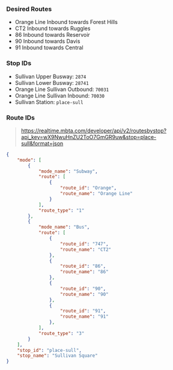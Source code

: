 ### Desired Routes

- Orange Line Inbound towards Forest Hills
- CT2 Inbound towards Ruggles
- 86 Inbound towards Reservoir
- 90 Inbound towards Davis
- 91 Inbound towards Central

### Stop IDs

- Sullivan Upper Busway: `2874`
- Sullivan Lower Busway: `28741`
- Orange Line Sullivan Outbound: `70031`
- Orange Line Sullivan Inbound: `70030`
- Sullivan Station: `place-sull`


### Route IDs

> https://realtime.mbta.com/developer/api/v2/routesbystop?api_key=wX9NwuHnZU2ToO7GmGR9uw&stop=place-sull&format=json

```json
{
    "mode": [
        {
            "mode_name": "Subway",
            "route": [
                {
                    "route_id": "Orange",
                    "route_name": "Orange Line"
                }
            ],
            "route_type": "1"
        },
        {
            "mode_name": "Bus",
            "route": [
                {
                    "route_id": "747",
                    "route_name": "CT2"
                },
                {
                    "route_id": "86",
                    "route_name": "86"
                },
                {
                    "route_id": "90",
                    "route_name": "90"
                },
                {
                    "route_id": "91",
                    "route_name": "91"
                },
            ],
            "route_type": "3"
        }
    ],
    "stop_id": "place-sull",
    "stop_name": "Sullivan Square"
}
```
